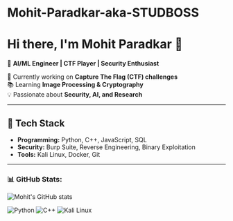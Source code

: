 # Mohit-Paradkar-aka-STUDBOSS
# Hi there, I'm Mohit Paradkar 👋

🚀 **AI/ML Engineer | CTF Player | Security Enthusiast**  

🔭 Currently working on **Capture The Flag (CTF) challenges**  
📚 Learning **Image Processing & Cryptography**  
💡 Passionate about **Security, AI, and Research**  

---

## 🔧 Tech Stack
- **Programming:** Python, C++, JavaScript, SQL  
- **Security:** Burp Suite, Reverse Engineering, Binary Exploitation  
- **Tools:** Kali Linux, Docker, Git  

---

### 📊 GitHub Stats:
![Mohit's GitHub stats](https://github-readme-stats.vercel.app/api?username=mohitparadkar&show_icons=true&theme=radical)

![Python](https://img.shields.io/badge/Python-Intermediate-blue?style=flat-square&logo=python)
![C++](https://img.shields.io/badge/C++-Pro-red?style=flat-square&logo=cplusplus)
![Kali Linux](https://img.shields.io/badge/Kali%20Linux-Security-green?style=flat-square&logo=kalilinux)

